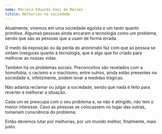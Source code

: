 ```yaml
---
nome: Marcela Eduarda Xoni de Moraes
titulo: Melhorias na sociedade
---
```


Atualmente, vivemos em uma sociedade egoísta e um tanto quanto primitiva. Algumas pessoas ainda encaram a tecnologia como um problema, sendo que são as pessoas que a usam de forma errada.

O medo da exposição ou  da perda do anonimato faz com que as pessoa se sintam inseguras quanto à tecnologia, que é algo que foi criado para melhorar as nossas vidas.

Também há os problemas sociais. Preconceitos são revelados com a homofobia, o racismo e o machismo, entre outros, ainda estão presentes na sociedade e,  infelizmente, podem levar a medidas trágicas.

Não adianta reclamar ou julgar a sociedade, sendo que nada é feito para reverter e melhorar a situação.

Cada um se preocupa com o seu problema e, se não é atingido, não tem o menor interesse. Caso as pessoas se colocassem no lugar das outras, tomariam consciência do problema.

Então devemos lutar por melhorias, por um mundo melhor, finalmente, mais justo.

